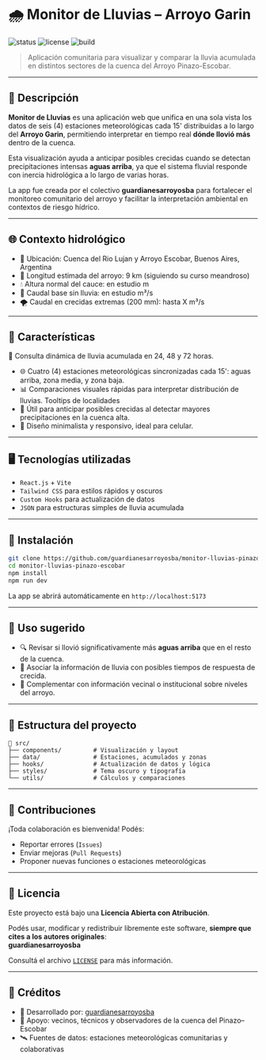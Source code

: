 # 🌧️ Monitor de Lluvias – Arroyo Garin

![status](https://img.shields.io/badge/status-en%20desarrollo-blue)
![license](https://img.shields.io/badge/licencia-abierta%20con%20atribuci%C3%B3n-brightgreen)
![build](https://img.shields.io/badge/build-manual-lightgrey)

> Aplicación comunitaria para visualizar y comparar la lluvia acumulada en distintos sectores de la cuenca del Arroyo Pinazo-Escobar.

---

## 📖 Descripción

**Monitor de Lluvias** es una aplicación web que unifica en una sola vista los datos de seis (4) estaciones meteorológicas cada 15' distribuidas a lo largo del **Arroyo Garin**, permitiendo interpretar en tiempo real **dónde llovió más** dentro de la cuenca.

Esta visualización ayuda a anticipar posibles crecidas cuando se detectan precipitaciones intensas **aguas arriba**, ya que el sistema fluvial responde con inercia hidrológica a lo largo de varias horas.

La app fue creada por el colectivo **guardianesarroyosba** para fortalecer el monitoreo comunitario del arroyo y facilitar la interpretación ambiental en contextos de riesgo hídrico.

---

## 🌐 Contexto hidrológico

- 📍 Ubicación: Cuenca del Rio Lujan y Arroyo Escobar, Buenos Aires, Argentina  
- 📏 Longitud estimada del arroyo: 9 km (siguiendo su curso meandroso)  
- 💧 Altura normal del cauce: en estudio m  
- 🌊 Caudal base sin lluvia: en estudio m³/s  
- 🌪️ Caudal en crecidas extremas (200 mm): hasta X m³/s  

---

## 🧰 Características

 🔁 Consulta dinámica de lluvia acumulada en 24, 48 y 72 horas.  
- 🌐 Cuatro (4) estaciones meteorológicas sincronizadas cada 15': aguas arriba, zona media, y zona baja.  
- 📊 Comparaciones visuales rápidas para interpretar distribución de lluvias. Tooltips de localidades 
- 🔎 Útil para anticipar posibles crecidas al detectar mayores precipitaciones en la cuenca alta.  
- 🎯 Diseño minimalista y responsivo, ideal para celular.  

---

## 🖥️ Tecnologías utilizadas

- `React.js` + `Vite`  
- `Tailwind CSS` para estilos rápidos y oscuros  
- `Custom Hooks` para actualización de datos  
- `JSON` para estructuras simples de lluvia acumulada  

---

## 🚀 Instalación

```bash
git clone https://github.com/guardianesarroyosba/monitor-lluvias-pinazo-escobar.git
cd monitor-lluvias-pinazo-escobar
npm install
npm run dev
```

La app se abrirá automáticamente en `http://localhost:5173`

---

## 🧪 Uso sugerido

- 🔍 Revisar si llovió significativamente más **aguas arriba** que en el resto de la cuenca.  
- 🧠 Asociar la información de lluvia con posibles tiempos de respuesta de crecida.  
- 📌 Complementar con información vecinal o institucional sobre niveles del arroyo.  

---

## 📂 Estructura del proyecto

```
📁 src/
├── components/         # Visualización y layout
├── data/               # Estaciones, acumulados y zonas
├── hooks/              # Actualización de datos y lógica
├── styles/             # Tema oscuro y tipografía
└── utils/              # Cálculos y comparaciones
```

---

## 🤝 Contribuciones

¡Toda colaboración es bienvenida! Podés:

- Reportar errores (`Issues`)  
- Enviar mejoras (`Pull Requests`)  
- Proponer nuevas funciones o estaciones meteorológicas  

---

## 🪪 Licencia

Este proyecto está bajo una **Licencia Abierta con Atribución**.

Podés usar, modificar y redistribuir libremente este software, **siempre que cites a los autores originales**:  
**guardianesarroyosba**

Consultá el archivo [`LICENSE`](./LICENSE) para más información.

---

## 🧠 Créditos

- 🌱 Desarrollado por: [guardianesarroyosba](https://github.com/guardianesarroyosba)  
- 🤝 Apoyo: vecinos, técnicos y observadores de la cuenca del Pinazo–Escobar  
- 🛰️ Fuentes de datos: estaciones meteorológicas comunitarias y colaborativas  
